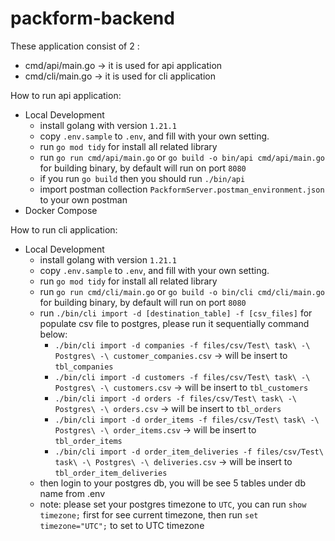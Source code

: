 # packform-backend
These application consist of 2 :
   - cmd/api/main.go -> it is used for api application
   - cmd/cli/main.go -> it is used for cli application

How to run api application:
   - Local Development
       - install golang with version `1.21.1`
       - copy `.env.sample` to `.env`, and fill with your own setting.
       - run `go mod tidy` for install all related library
       - run `go run cmd/api/main.go` or `go build -o bin/api cmd/api/main.go` for building binary, by default will run on port `8080`
       - if you run `go build` then you should run `./bin/api`
       - import postman collection `PackformServer.postman_environment.json` to your own postman
   - Docker Compose

How to run cli application:
   - Local Development
       - install golang with version `1.21.1`
       - copy `.env.sample` to `.env`, and fill with your own setting.
       - run `go mod tidy` for install all related library
       - run `go run cmd/cli/main.go` or `go build -o bin/cli cmd/cli/main.go` for building binary, by default will run on port `8080`
       - run `./bin/cli import -d [destination_table] -f [csv_files]` for populate csv file to postgres, please run it sequentially command below:
           - `./bin/cli import -d companies -f files/csv/Test\ task\ -\ Postgres\ -\ customer_companies.csv` -> will be insert to `tbl_companies`
           - `./bin/cli import -d customers -f files/csv/Test\ task\ -\ Postgres\ -\ customers.csv` -> will be insert to `tbl_customers`
           - `./bin/cli import -d orders -f files/csv/Test\ task\ -\ Postgres\ -\ orders.csv` -> will be insert to `tbl_orders`
           - `./bin/cli import -d order_items -f files/csv/Test\ task\ -\ Postgres\ -\ order_items.csv` -> will be insert to `tbl_order_items`
           - `./bin/cli import -d order_item_deliveries -f files/csv/Test\ task\ -\ Postgres\ -\ deliveries.csv` -> will be insert to `tbl_order_item_deliveries`
       - then login to your postgres db, you will be see 5 tables under db name from .env
       - note: please set your postgres timezone to `UTC`, you can run `show timezone;` first for see current timezone, then run `set timezone="UTC";` to set to UTC timezone